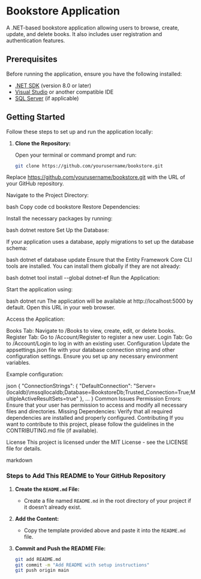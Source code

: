 # Bookstore Application

A .NET-based bookstore application allowing users to browse, create, update, and delete books. It also includes user registration and authentication features.

## Prerequisites

Before running the application, ensure you have the following installed:

- [.NET SDK](https://dotnet.microsoft.com/download) (version 8.0 or later)
- [Visual Studio](https://visualstudio.microsoft.com/) or another compatible IDE
- [SQL Server](https://www.microsoft.com/en-us/sql-server/sql-server-downloads) (if applicable)

## Getting Started

Follow these steps to set up and run the application locally:

1. **Clone the Repository:**

   Open your terminal or command prompt and run:

   ```bash
   git clone https://github.com/yourusername/bookstore.git
Replace https://github.com/yourusername/bookstore.git with the URL of your GitHub repository.

Navigate to the Project Directory:

bash
Copy code
cd bookstore
Restore Dependencies:

Install the necessary packages by running:

bash
dotnet restore
Set Up the Database:

If your application uses a database, apply migrations to set up the database schema:

bash
dotnet ef database update
Ensure that the Entity Framework Core CLI tools are installed. You can install them globally if they are not already:

bash
dotnet tool install --global dotnet-ef
Run the Application:

Start the application using:

bash
dotnet run
The application will be available at http://localhost:5000 by default. Open this URL in your web browser.

Access the Application:

Books Tab: Navigate to /Books to view, create, edit, or delete books.
Register Tab: Go to /Account/Register to register a new user.
Login Tab: Go to /Account/Login to log in with an existing user.
Configuration
Update the appsettings.json file with your database connection string and other configuration settings. Ensure you set up any necessary environment variables.

Example configuration:

json
{
  "ConnectionStrings": {
    "DefaultConnection": "Server=(localdb)\\mssqllocaldb;Database=BookstoreDb;Trusted_Connection=True;MultipleActiveResultSets=true"
  },
  ...
}
Common Issues
Permission Errors: Ensure that your user has permission to access and modify all necessary files and directories.
Missing Dependencies: Verify that all required dependencies are installed and properly configured.
Contributing
If you want to contribute to this project, please follow the guidelines in the CONTRIBUTING.md file (if available).

License
This project is licensed under the MIT License - see the LICENSE file for details.

markdown

### **Steps to Add This README to Your GitHub Repository**

1. **Create the `README.md` File:**
   - Create a file named `README.md` in the root directory of your project if it doesn’t already exist.

2. **Add the Content:**
   - Copy the template provided above and paste it into the `README.md` file.

3. **Commit and Push the README File:**

   ```bash
   git add README.md
   git commit -m "Add README with setup instructions"
   git push origin main
